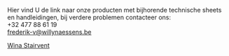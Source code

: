 Hier vind U de link naar onze producten met bijhorende technische sheets en handleidingen, bij verdere problemen contacteer ons: 
<br/>+32 477 88 61 19
<br/>frederik-v@willynaessens.be

[Wina Stairvent](https://github.com/SmokeAndVents/WiNa-Stairvent)
